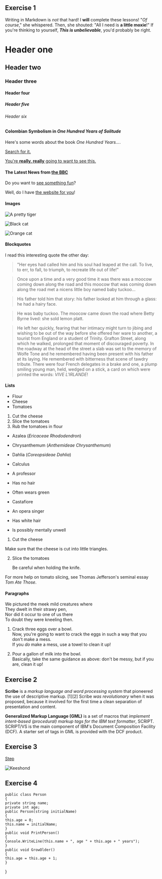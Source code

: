 ## Exercise 1

Writing in Markdown is _not_ that hard!
I **will** complete these lessons!
"_Of course_," she whispered. Then, she shouted: "All I need is **a little moxie**!"
If you're thinking to yourself, **_This is unbelievable_**, you'd probably be right.

# Header one

## Header two

### Header three

#### Header four

##### Header five

###### Header six

#### Colombian Symbolism in _One Hundred Years of Solitude_

Here's some words about the book _One Hundred Years..._.

[Search for it.](www.google.com)

[You're **really, really** going to want to see this.](www.dailykitten.com)

#### The Latest News from [the BBC](www.bbc.com/news)

Do you want to [see something fun][a fun place]?

Well, do I have [the website for you][another fun place]!

[a fun place]: www.zombo.com
[another fun place]: www.stumbleupon.com

#### Images

![A pretty tiger](https://upload.wikimedia.org/wikipedia/commons/5/56/Tiger.50.jpg)

![Black cat][black]

![Orange cat][orange]

[black]: https://upload.wikimedia.org/wikipedia/commons/a/a3/81_INF_DIV_SSI.jpg
[orange]: http://icons.iconarchive.com/icons/google/noto-emoji-animals-nature/256/22221-cat-icon.png

#### Blockquotes

I read this interesting quote the other day:

> "Her eyes had called him and his soul had leaped at the call. To live, to err, to fall, to triumph, to recreate life out of life!"

> Once upon a time and a very good time it was there was a moocow coming down along the road and this moocow that was coming down along the road met a nicens little boy named baby tuckoo...

> His father told him that story: his father looked at him through a glass: he had a hairy face.

> He was baby tuckoo. The moocow came down the road where Betty Byrne lived: she sold lemon platt.

> He left her quickly, fearing that her intimacy might turn to jibing and wishing to be out of the way before she offered her ware to another, a tourist from England or a student of Trinity. Grafton Street, along which he walked, prolonged that moment of discouraged poverty. In the roadway at the head of the street a slab was set to the memory of Wolfe Tone and he remembered having been present with his father at its laying. He remembered with bitterness that scene of tawdry tribute. There were four French delegates in a brake and one, a plump smiling young man, held, wedged on a stick, a card on which were printed the words: _VIVE L'IRLANDE_!

#### Lists

- Flour
- Cheese
- Tomatoes

1. Cut the cheese
2. Slice the tomatoes
3. Rub the tomatoes in flour

- Azalea (_Ericaceae Rhododendron_)
- Chrysanthemum (_Anthemideae Chrysanthemum_)
- Dahlia (_Coreopsideae Dahlia_)

- Calculus
- A professor
- Has no hair
- Often wears green
- Castafiore
- An opera singer
- Has white hair
- Is possibly mentally unwell

1. Cut the cheese

Make sure that the cheese is cut into little triangles.

2. Slice the tomatoes

   Be careful when holding the knife.

For more help on tomato slicing, see Thomas Jefferson's seminal essay _Tom Ate Those_.

#### Paragraphs

We pictured the meek mild creatures where  
They dwelt in their strawy pen,  
Nor did it occur to one of us there  
To doubt they were kneeling then.

1. Crack three eggs over a bowl.  
   Now, you're going to want to crack the eggs in such a way that you don't make a mess.  
   If you _do_ make a mess, use a towel to clean it up!

2. Pour a gallon of milk into the bowl.  
   Basically, take the same guidance as above: don't be messy, but if you are, clean it up!

## Exercise 2

**Scribe** is a _markup language and word processing system_ that pioneered the use of descriptive markup.
[1][2] Scribe _was revolutionary_ when it was proposed, because it involved for the first time a clean separation of presentation and content.

**Generalized Markup Language (GML)** is a set of macros that _implement intent-based (procedural) markup tags for the IBM text formatter_,
SCRIPT. SCRIPT/VS is the main component of IBM's Document Composition Facility (DCF). A starter set of tags in GML is provided with the DCF product.

## Exercise 3

[Step](https://www.youtube.com/watch?v=zYoYoBtLqOY)

![Keeshond][dog]

[dog]: https://www.hankikoira.fi/sites/default/files/styles/breed_mobile_gallery_image/public/rodut/elokuu_72.jpg?itok=IJtvAmlC

## Exercise 4
```
public class Person
{
private string name;
private int age;
public Person(string initialName)
{
this.age = 0;
this.name = initialName;
}
public void PrintPerson()
{
Console.WriteLine(this.name + ", age " + this.age + " years");
}
public void GrowOlder()
{
this.age = this.age + 1;
}
```
}

